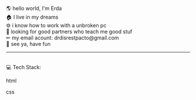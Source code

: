 <html>
  <head>
    <style>
      .red {color: red;}
      .blue {color: blue;}
    </style>
  </head>
  <body>
    🌎 hello world, I'm Erda
<br>
🏠 I live in my dreams
<br>
⚙ i know how to work with a unbroken pc
<br>
🎯 looking for good partners who teach me good stuf
<br>
✏ my email acount: drdisrestpacto@gmail.com
<br>
🤟 see ya, have fun

<!---
erda-gh/erda-gh is a ✨ special ✨ repository because its `README.md` (this file) appears on your GitHub profile.
You can click the Preview link to take a look at your changes.
--->
<br>
<hr>
<br>
💻 Tech Stack:
<p class:"red">html</p> <p class:"blue">css</p>
  </body>
</html>

